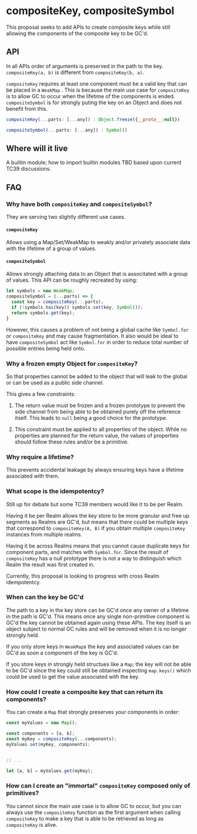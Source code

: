 # compositeKey, compositeSymbol

This proposal seeks to add APIs to create composite keys while still allowing the components of the composite key to be GC'd.

## API

In all APIs order of arguments is preserved in the path to the key. `compositeKey(a, b)` is different from `compositeKey(b, a)`.

`compositeKey` requires at least one component must be a valid key that can be placed in a `WeakMap` . This is because the main use case for `compositeKey` is to allow GC to occur when the lifetime of the components is ended. `compositeSymbol` is for strongly puting the key on an Object and does not benefit from this.

```mjs
compositeKey(...parts: [...any]) : Object.freeze({__proto__:null})

compositeSymbol(...parts: [...any]) : Symbol()
```

## Where will it live

A builtin module; how to import builtin modules TBD based upon current TC39 discussions.

## FAQ

### Why have both `compositeKey` and `compositeSymbol`?

They are serving two slightly different use cases.

#### `compositeKey`

Allows using a Map/Set/WeakMap to weakly and/or privately associate data with the lifetime of a group of values.

#### `compositeSymbol`

Allows strongly attaching data to an Object that is associtated with a group of values. This API can be roughly recreated by using:

```mjs
let symbols = new WeakMap;
compositeSymbol = (...parts) => {
  const key = compositeKey(...parts);
  if (!symbols.has(key)) symbols.set(key, Symbol());
  return symbols.get(key);
}
```

However, this causes a problem of not being a global cache like `Symbol.for` or `compositeKey` and may cause fragmentation. It also would be ideal to have `compositeSymbol` act like `Symbol.for` in order to reduce total number of possible entries being held onto.

### Why a frozen empty Object for `compositeKey`?

So that properties cannot be added to the object that will leak to the global or can be used as a public side channel.

This gives a few constraints:

1. The return value must be frozen and a frozen prototype to prevent the side channel from being able to be obtained purely off the reference itself. This leads to `null` being a good choice for the prototype.

2. This constraint must be applied to all properties of the object. While no properties are planned for the return value, the values of properties should follow these rules and/or be a primitive.

### Why require a lifetime?

This prevents accidental leakage by always ensuring keys have a lifetime associated with them.

### What scope is the idempotentcy?

Still up for debate but some TC39 members would like it to be per Realm.

Having it be per Realm allows the key store to be more granular and free up segments as Realms are GC'd, but means that there could be multiple keys that correspond to `compositeKey(A, B)` if you obtain multiple `compositeKey` instances from multiple realms.

Having it be across Realms means that you cannot cause duplicate keys for component parts, and matches with `Symbol.for`. Since the result of `compositeKey` has a null prototype there is not a way to distinguish which Realm the result was first created in.

Currently, this proposal is looking to progress with cross Realm idempotentcy.

### When can the key be GC'd

The path to a key in the key store can be GC'd once any owner of a lifetime in the path is GC'd. This means once any single non-primitive component is GC'd the key cannot be obtained again using these APIs. The key itself is an object subject to normal GC rules and will be removed when it is no longer strongly held.

If you only store keys in `WeakMap`s the key and associated values can be GC'd as soon a component of the key is GC'd.

If you store keys in strongly held structues like a `Map`; the key will not be able to be GC'd since the key could still be obtained inspecting `map.keys()` which could be used to get the value associated with the key.

### How could I create a composite key that can return its components?

You can create a `Map` that strongly preserves your components in order: 

```mjs
const myValues = new Map();

const components = [a, b];
const myKey = compositeKey(...components);
myValues.set(myKey, components);


// ...

let [a, b] = myValues.get(myKey);
```

### How can I create an "immortal" `compositeKey` composed only of primitives?

You cannot since the main use case is to allow GC to occur, but you can always use the `compositeKey` function as the first argument when calling `compositeKey` to make a key that is able to be retrieved as long as `compositeKey` is alive.
